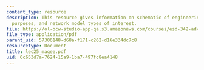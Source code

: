 ```yaml
---
content_type: resource
description: This resource gives information on schematic of engineering system model
  purposes, and network model types of interest.
file: https://ol-ocw-studio-app-qa.s3.amazonaws.com/courses/esd-342-advanced-system-architecture-spring-2006/6c653d7a762415a91ba7497fc8ea4148_lec25_magee.pdf
file_type: application/pdf
parent_uid: 57306148-d68a-f171-c262-d16e334dc7c8
resourcetype: Document
title: lec25_magee.pdf
uid: 6c653d7a-7624-15a9-1ba7-497fc8ea4148
---
```

